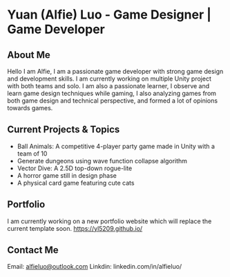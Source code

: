 
<!---
yl5209/yl5209 is a ✨ special ✨ repository because its `README.md` (this file) appears on your GitHub profile.
You can click the Preview link to take a look at your changes.
--->
# Yuan (Alfie) Luo - Game Designer | Game Developer

## About Me
Hello I am Alfie, I am a passionate game developer with strong game design and development skills. I am currently working on multiple Unity project with both teams and solo. I am also a passionate learner, I observe and learn game design techniques while gaming, I also analyzing games from both game design and technical perspective, and formed a lot of opinions towards games.

## Current Projects & Topics
- Ball Animals: A competitive 4-player party game made in Unity with a team of 10
- Generate dungeons using wave function collapse algorithm
- Vector Dive: A 2.5D top-down rogue-lite
- A horror game still in design phase
- A physical card game featuring cute cats

## Portfolio
I am currently working on a new portfolio website which will replace the current template soon.
https://yl5209.github.io/

## Contact Me
Email: alfieluo@outlook.com
Linkdin: linkedin.com/in/alfieluo/
